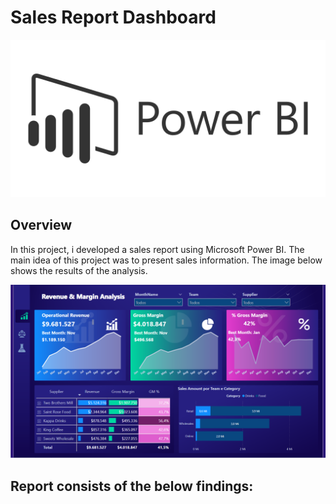 # Sales Report Dashboard

<p align="center"><img src="Images/img.png" ></p>

## Overview
In this project, i developed a sales report using Microsoft Power BI. The main idea of this project was to present sales information. The image below shows the results of the analysis.

<p align="left"><img src="./Dashboard.png" ></p>

## Report consists of the below findings:
